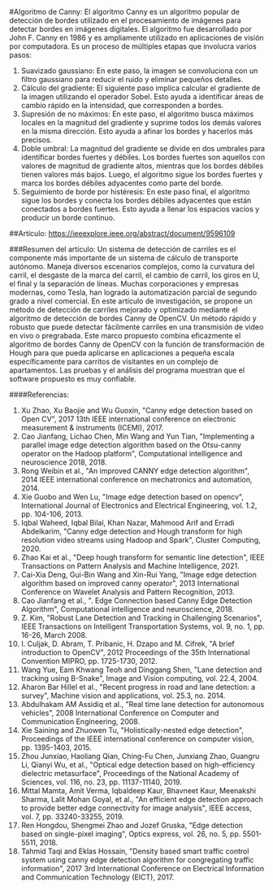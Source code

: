 #Algoritmo de Canny:
El algoritmo Canny es un algoritmo popular de detección de bordes utilizado en el procesamiento de imágenes para detectar bordes en imágenes digitales. El algoritmo fue desarrollado por John F. Canny en 1986 y es ampliamente utilizado en aplicaciones de visión por computadora. Es un proceso de múltiples etapas que involucra varios pasos:
1. Suavizado gaussiano: En este paso, la imagen se convoluciona con un filtro gaussiano para reducir el ruido y eliminar pequeños detalles.
2. Cálculo del gradiente: El siguiente paso implica calcular el gradiente de la imagen utilizando el operador Sobel. Esto ayuda a identificar áreas de cambio rápido en la intensidad, que corresponden a bordes.
3. Supresión de no máximos: En este paso, el algoritmo busca máximos locales en la magnitud del gradiente y suprime todos los demás valores en la misma dirección. Esto ayuda a afinar los bordes y hacerlos más precisos.
4. Doble umbral: La magnitud del gradiente se divide en dos umbrales para identificar bordes fuertes y débiles. Los bordes fuertes son aquellos con valores de magnitud de gradiente altos, mientras que los bordes débiles tienen valores más bajos. Luego, el algoritmo sigue los bordes fuertes y marca los bordes débiles adyacentes como parte del borde.
5. Seguimiento de borde por histéresis: En este paso final, el algoritmo sigue los bordes y conecta los bordes débiles adyacentes que están conectados a bordes fuertes. Esto ayuda a llenar los espacios vacíos y producir un borde continuo.

##Artículo:
https://ieeexplore.ieee.org/abstract/document/9596109

###Resumen del artículo:
Un sistema de detección de carriles es el componente más importante de un sistema de cálculo de transporte autónomo. Maneja diversos escenarios complejos, como la curvatura del carril, el desgaste de la marca del carril, el cambio de carril, los giros en U, el final y la separación de líneas. Muchas corporaciones y empresas modernas, como Tesla, han logrado la automatización parcial de segundo grado a nivel comercial. En este artículo de investigación, se propone un método de detección de carriles mejorado y optimizado mediante el algoritmo de detección de bordes Canny de OpenCV. Un método rápido y robusto que puede detectar fácilmente carriles en una transmisión de video en vivo o pregrabada. Este marco propuesto combina eficazmente el algoritmo de bordes Canny de OpenCV con la función de transformación de Hough para que pueda aplicarse en aplicaciones a pequeña escala específicamente para carritos de visitantes en un complejo de apartamentos. Las pruebas y el análisis del programa muestran que el software propuesto es muy confiable.

####Referencias:
1. Xu Zhao, Xu Baojie and Wu Guoxin, "Canny edge detection based on Open CV", 2017 13th IEEE international conference on electronic measurement & instruments (ICEMI), 2017.
2. Cao Jianfang, Lichao Chen, Min Wang and Yun Tian, "Implementing a parallel image edge detection algorithm based on the Otsu-canny operator on the Hadoop platform", Computational intelligence and neuroscience 2018, 2018.
3. Rong Weibin et al., "An improved CANNY edge detection algorithm", 2014 IEEE international conference on mechatronics and automation, 2014.
4. Xie Guobo and Wen Lu, "Image edge detection based on opencv", International Journal of Electronics and Electrical Engineering, vol. 1.2, pp. 104-106, 2013.
5. Iqbal Waheed, Iqbal Bilal, Khan Nazar, Mahmood Arif and Erradi Abdelkarim, "Canny edge detection and Hough transform for high resolution video streams using Hadoop and Spark", Cluster Computing, 2020.
6. Zhao Kai et al., "Deep hough transform for semantic line detection", IEEE Transactions on Pattern Analysis and Machine Intelligence, 2021.
7. Cai-Xia Deng, Gui-Bin Wang and Xin-Rui Yang, "Image edge detection algorithm based on improved canny operator", 2013 International Conference on Wavelet Analysis and Pattern Recognition, 2013.
8. Cao Jianfang et al., ". Edge Connection based Canny Edge Detection Algorithm", Computational intelligence and neuroscience, 2018.
9. Z. Kim, "Robust Lane Detection and Tracking in Challenging Scenarios", IEEE Transactions on Intelligent Transportation Systems, vol. 9, no. 1, pp. 16-26, March 2008.
10. I. Culjak, D. Abram, T. Pribanic, H. Dzapo and M. Cifrek, "A brief introduction to OpenCV", 2012 Proceedings of the 35th International Convention MIPRO, pp. 1725-1730, 2012.
11. Wang Yue, Eam Khwang Teoh and Dinggang Shen, "Lane detection and tracking using B-Snake", Image and Vision computing, vol. 22.4, 2004.
12. Aharon Bar Hillel et al., "Recent progress in road and lane detection: a survey", Machine vision and applications, vol. 25.3, no. 2014.
13. Abdulhakam AM Assidiq et al., "Real time lane detection for autonomous vehicles", 2008 International Conference on Computer and Communication Engineering, 2008.
14. Xie Saining and Zhuowen Tu, "Holistically-nested edge detection", Proceedings of the IEEE international conference on computer vision, pp. 1395-1403, 2015.
15. Zhou Junxiao, Haoliang Qian, Ching-Fu Chen, Junxiang Zhao, Guangru Li, Qianyi Wu, et al., "Optical edge detection based on high-efficiency dielectric metasurface", Proceedings of the National Academy of Sciences, vol. 116, no. 23, pp. 11137-11140, 2019.
16. Mittal Mamta, Amit Verma, Iqbaldeep Kaur, Bhavneet Kaur, Meenakshi Sharma, Lalit Mohan Goyal, et al., "An efficient edge detection approach to provide better edge connectivity for image analysis", IEEE access, vol. 7, pp. 33240-33255, 2019.
17. Ren Hongdou, Shengmei Zhao and Jozef Gruska, "Edge detection based on single-pixel imaging", Optics express, vol. 26, no. 5, pp. 5501-5511, 2018.
18. Tahmid Taqi and Eklas Hossain, "Density based smart traffic control system using canny edge detection algorithm for congregating traffic information", 2017 3rd International Conference on Electrical Information and Communication Technology (EICT), 2017.